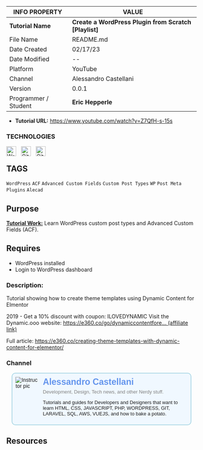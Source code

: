 | INFO PROPERTY        | VALUE                                                           |
| -------------------- | --------------------------------------------------------------- |
| **Tutorial Name**    | **Create a WordPress Plugin from Scratch [Playlist]** |
| File Name            | README.md                                                       |
| Date Created         | 02/17/23                                                      |
| Date Modified        | --                                                              |
| Platform             | YouTube                                                         |
| Channel              | Alessandro Castellani                                                    |
| Version              | 0.0.1                                                           |
| Programmer / Student | **Eric Hepperle**                                               |

* **Tutorial URL:** https://www.youtube.com/watch?v=Z7QfH-s-15s

### TECHNOLOGIES

<img align="left" alt="WordPress" title="WordPress" width="26px" src="https://cdn.jsdelivr.net/gh/devicons/devicon/icons/wordpress/wordpress-original.svg" style="padding-right:10px;" />

<img align="left" alt="Git" title="Git" width="26px" src="https://cdn.jsdelivr.net/gh/devicons/devicon/icons/git/git-original.svg" style="padding-right:10px;" />

<img align="left" alt="GitHub" title="GitHub" width="26px" src="https://user-images.githubusercontent.com/3369400/139448065-39a229ba-4b06-434b-bc67-616e2ed80c8f.png" style="padding-right:10px;" />


<br>

## TAGS

`WordPress` `ACF` `Advanced Custom Fields` `Custom Post Types` `WP` `Post Meta` `Plugins` `Alecad`

## Purpose

**<u>Tutorial Work:</u>** Learn WordPress custom post types and Advanced Custom Fields (ACF).
    
## Requires

* WordPress installed
* Login to WordPress dashboard

### Description:

<div>

Tutorial showing how to create theme templates using Dynamic Content for Elmentor

2019 - Get a 10% discount with coupon:  ILOVEDYNAMIC
Visit the Dynamic.ooo website:  [https://e360.co/go/dynamiccontentfore... (affiliate link)](https://www.youtube.com/redirect?event=video_description&redir_token=QUFFLUhqbm1FbGM3cFVnZmlNSkpRSC1vUWZoMjhoNjVhZ3xBQ3Jtc0ttZE9XVzhEcEtDZC1rQURMaDVRV3VRZFZBMV9QbEo3MjdCYjFSNzVZYXJ2NVktYzNtdjlCUUR1RzJCVk5Xa2w5cDVJM1FZM0RwbC0xaDNzeFlodkRnMGxTaE9peldHRHAwTmVHaFgycnppY0kzQU44UQ&q=https%3A%2F%2Fe360.co%2Fgo%2Fdynamiccontentforelementor%2F&v=KjpuH5w_9Sc)

Full article: https://e360.co/creating-theme-templates-with-dynamic-content-for-elementor/

</div>

### Channel

<style>
  .author-profile {
    background: aliceblue;
    border: solid 2px lightblue;
    border-radius: 10px;
    min-height: 2em;
    min-width: 200px;
    max-width: 1024px;
    margin: 1em;
    padding: 0.6em;
    overflow: hidden;
    height: auto;
    font-family: 'Franklin Gothic Medium', 'Arial Narrow', Arial, sans-serif;

    display: flex;
    column-gap: 1em;
  }
  .author-img {
  }
  .author-img img {
    max-height: 150px;

  }
  .author-info {font-weight: normal; font-size: .8rem;}
  .author-info h3 {padding: 0; margin: 0; font-size: 1.8em}
  .author-info h3 a {color: cornflowerblue; text-decoration: none;}
  .author-info h4 { color: gray; font-weight: 300; margin: 0.4em 0; font-family: 'Lucida Sans', 'Lucida Sans Regular', 'Lucida Grande', 'Lucida Sans Unicode', Geneva, Verdana, sans-serif;}
</style>

<section class="author-profile">
  <div class="author-img">
    <img
      src="https://yt3.ggpht.com/ytc/AL5GRJXFW7_tIIEEXuQuygVPmuVyV_QnYY4N9Sop3YwLXSQ=s88-c-k-c0x00ffffff-no-rj"
      alt="Instructor pic"
    />
  </div>
  <div class="author-info">
    <h3><a href="https://www.youtube.com/@alecaddd" target="_blank">Alessandro Castellani</a></h3>
    <h4>Development, Design, Tech news, and other Nerdy stuff.</h4>
    <p>Tutorials and guides for Developers and Designers that want to learn HTML, CSS, JAVASCRIPT, PHP, WORDPRESS, GIT, LARAVEL, SQL, AWS, VUEJS, and how to bake a potato.</p>
  </div>
</section>


## Resources

